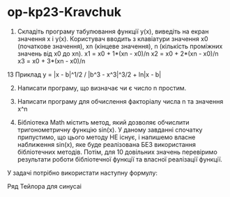 # op-kp23-Kravchuk
1.	Складіть програму табулювання функції y(x), виведіть на екран значення x і y(x). 
Користувач вводить з клавіатури значення x0 (початкове значення), xn (кінцеве значення), n (кількість проміжних значень від x0 до xn). 
x1 = x0 + 1*(xn - x0)/n
x2 = x0 + 2*(xn - x0)/n
x3 = x0 + 3*(xn - x0)/n 

13 Приклад
y = |x - b|^1/2 / |b^3 - x^3|^3/2 + ln|x - b|

2.	Написати програму, що визначає чи є число n  простим. 

3.	Написати програму для обчислення факторіалу числа n та значення x^n

4.	Бібліотека Math містить метод, який дозволяє обчислити тригонометричну 
функцію sin(x). У даному завданні спочатку припустимо, що цього методу НЕ існує, 
і напишемо власне наближення sin(x), яке буде реалізована БЕЗ використання 
бібліотечних методів. Потім, для 10 довільних значень перевіримо результати роботи 
бібліотечної функції та власної реалізації функції.

У задачі потрібно використати наступну формулу:

Ряд Тейлора для синусаі

